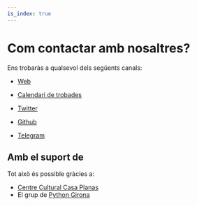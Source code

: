 ```yaml
---
is_index: true
---
```

# Com contactar amb nosaltres?

Ens trobaràs a qualsevol dels següents canals:

- [Web](http://pymallorca.org)

- [Calendari de trobades](https://www.meetup.com/es-ES/Mallorca-Python-Meetup/)

- [Twitter](https://twitter.com/MallorcaPython)

- [Github](https://github.com/pymallorca)

- [Telegram](https://t.me/pymallorca)


## Amb el suport de

Tot això és possible gràcies a:

- [Centre Cultural Casa Planas](http://www.centreculturalcasaplanas.org/)
- El grup de [Python Girona](http://pythongirona.cat)